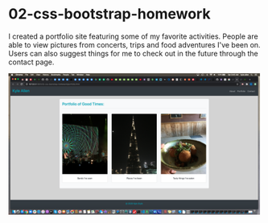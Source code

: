 # 02-css-bootstrap-homework

I created a portfolio site featuring some of my favorite activities. People are able to view pictures from concerts, trips and food adventures I've been on. Users can also suggest things for me to check out in the future through the contact page.

<img src="images/screen-shot-hw2.png" alt="Screen shot of portfolio page" max width="500px">

